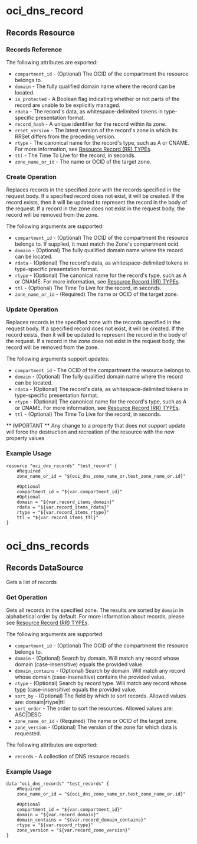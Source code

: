 # oci_dns_record

## Records Resource

### Records Reference

The following attributes are exported:
* `compartment_id` - (Optional) The OCID of the compartment the resource belongs to.
* `domain` - The fully qualified domain name where the record can be located. 
* `is_protected` - A Boolean flag indicating whether or not parts of the record are unable to be explicitly managed. 
* `rdata` - The record's data, as whitespace-delimited tokens in type-specific presentation format. 
* `record_hash` - A unique identifier for the record within its zone. 
* `rrset_version` - The latest version of the record's zone in which its RRSet differs from the preceding version. 
* `rtype` - The canonical name for the record's type, such as A or CNAME. For more information, see [Resource Record (RR) TYPEs](https://www.iana.org/assignments/dns-parameters/dns-parameters.xhtml#dns-parameters-4). 
* `ttl` - The Time To Live for the record, in seconds.
* `zone_name_or_id` - The name or OCID of the target zone.



### Create Operation
Replaces records in the specified zone with the records specified in the
request body. If a specified record does not exist, it will be created.
If the record exists, then it will be updated to represent the record in
the body of the request. If a record in the zone does not exist in the
request body, the record will be removed from the zone.


The following arguments are supported:
 
* `compartment_id` - (Optional) The OCID of the compartment the resource belongs to. If supplied, it must match the Zone's compartment ocid. 
* `domain` - (Optional) The fully qualified domain name where the record can be located.  
* `rdata` - (Optional) The record's data, as whitespace-delimited tokens in type-specific presentation format.  
* `rtype` - (Optional) The canonical name for the record's type, such as A or CNAME. For more information, see [Resource Record (RR) TYPEs](https://www.iana.org/assignments/dns-parameters/dns-parameters.xhtml#dns-parameters-4). 
* `ttl` - (Optional) The Time To Live for the record, in seconds.
* `zone_name_or_id` - (Required) The name or OCID of the target zone.


### Update Operation
Replaces records in the specified zone with the records specified in the
request body. If a specified record does not exist, it will be created.
If the record exists, then it will be updated to represent the record in
the body of the request. If a record in the zone does not exist in the
request body, the record will be removed from the zone.


The following arguments support updates:
* `compartment_id` - The OCID of the compartment the resource belongs to.
* `domain` - (Optional) The fully qualified domain name where the record can be located.  
* `rdata` - (Optional) The record's data, as whitespace-delimited tokens in type-specific presentation format.  
* `rtype` - (Optional) The canonical name for the record's type, such as A or CNAME. For more information, see [Resource Record (RR) TYPEs](https://www.iana.org/assignments/dns-parameters/dns-parameters.xhtml#dns-parameters-4). 
* `ttl` - (Optional) The Time To Live for the record, in seconds. 


** IMPORTANT **
Any change to a property that does not support update will force the destruction and recreation of the resource with the new property values

### Example Usage

```
resource "oci_dns_records" "test_record" {
	#Required
	zone_name_or_id = "${oci_dns_zone_name_or.test_zone_name_or.id}"

	#Optional
	compartment_id = "${var.compartment_id}"
    #Optional
    domain = "${var.record_items_domain}"
    rdata = "${var.record_items_rdata}"
    rtype = "${var.record_items_rtype}"
    ttl = "${var.record_items_ttl}"
}
```

# oci_dns_records

## Records DataSource

Gets a list of records

### Get Operation
Gets all records in the specified zone. The results are
sorted by `domain` in alphabetical order by default. For more
information about records, please see [Resource Record (RR) TYPEs](https://www.iana.org/assignments/dns-parameters/dns-parameters.xhtml#dns-parameters-4).

The following arguments are supported:

* `compartment_id` - (Optional) The OCID of the compartment the resource belongs to.
* `domain` - (Optional) Search by domain. Will match any record whose domain (case-insensitive) equals the provided value. 
* `domain_contains` - (Optional) Search by domain. Will match any record whose domain (case-insensitive) contains the provided value. 
* `rtype` - (Optional) Search by record type. Will match any record whose [type](https://www.iana.org/assignments/dns-parameters/dns-parameters.xhtml#dns-parameters-4) (case-insensitive) equals the provided value.
* `sort_by` - (Optional) The field by which to sort records. Allowed values are: domain|rtype|ttl
* `sort_order` - The order to sort the resources. Allowed values are: ASC|DESC 
* `zone_name_or_id` - (Required) The name or OCID of the target zone.
* `zone_version` - (Optional) The version of the zone for which data is requested. 


The following attributes are exported:

* `records` - A collection of DNS resource records.


### Example Usage

```
data "oci_dns_records" "test_records" {
	#Required
	zone_name_or_id = "${oci_dns_zone_name_or.test_zone_name_or.id}"

	#Optional
	compartment_id = "${var.compartment_id}"
	domain = "${var.record_domain}"
	domain_contains = "${var.record_domain_contains}"
	rtype = "${var.record_rtype}"
	zone_version = "${var.record_zone_version}"
}
```